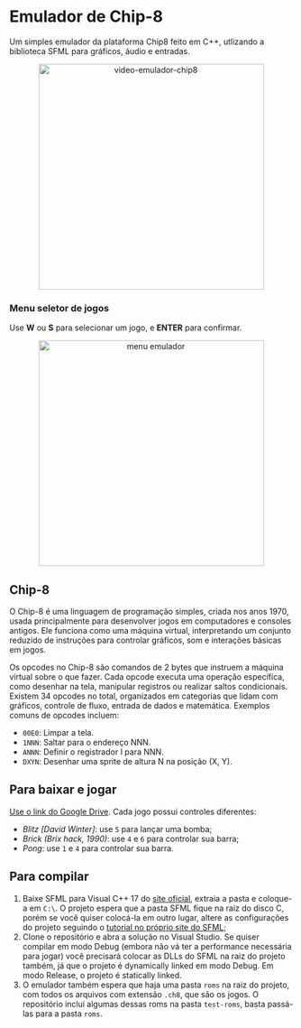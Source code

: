 # Emulador de Chip-8
Um simples emulador da plataforma Chip8 feito em C++, utlizando a biblioteca SFML para gráficos, áudio e entradas.

<div align="center">
  <img src="https://github.com/user-attachments/assets/9a3c2e85-c9e1-40ed-b949-d39f989ad295" alt="video-emulador-chip8" height="400">
</div>

### Menu seletor de jogos
Use **W** ou **S** para selecionar um jogo, e **ENTER** para confirmar.
<div align="center">
  <img src="https://github.com/user-attachments/assets/0fcfe73b-0f80-44ed-a421-32e49222cdc9" alt="menu emulador" height="400">
</div>

## Chip-8
O Chip-8 é uma linguagem de programação simples, criada nos anos 1970, usada principalmente para desenvolver jogos em computadores e consoles antigos. Ele funciona como uma máquina virtual, interpretando um conjunto reduzido de instruções para controlar gráficos, som e interações básicas em jogos. 

Os opcodes no Chip-8 são comandos de 2 bytes que instruem a máquina virtual sobre o que fazer. Cada opcode executa uma operação específica, como desenhar na tela, manipular registros ou realizar saltos condicionais. Existem 34 opcodes no total, organizados em categorias que lidam com gráficos, controle de fluxo, entrada de dados e matemática. Exemplos comuns de opcodes incluem:

- `00E0`: Limpar a tela.
- `1NNN`: Saltar para o endereço NNN.
- `ANNN`: Definir o registrador I para NNN.
- `DXYN`: Desenhar uma sprite de altura N na posição (X, Y).

## Para baixar e jogar
[Use o link do Google Drive](https://drive.google.com/file/d/1E5iOMh-i-HrZcDZVsBVicfzPrftRkRhx/view?usp=sharing). Cada jogo possui controles diferentes:
- *Blitz [David Winter]*: use `5` para lançar uma bomba;
- *Brick (Brix hack, 1990)*: use `4` e `6` para controlar sua barra;
- *Pong*: use `1` e `4` para controlar sua barra.

## Para compilar
1. Baixe SFML para Visual C++ 17 do [site oficial](https://www.sfml-dev.org/download/sfml/2.6.1/), extraia a pasta e coloque-a em `C:\`. O projeto espera que a pasta SFML fique na raiz do disco C, porém se você quiser colocá-la em outro lugar, altere as configurações do projeto seguindo o [tutorial no próprio site do SFML](https://www.sfml-dev.org/tutorials/2.6/start-vc.php);
2. Clone o repositório e abra a solução no Visual Studio. Se quiser compilar em modo Debug (embora não vá ter a performance necessária para jogar) você precisará colocar as DLLs do SFML na raiz do projeto também, já que o projeto é dynamically linked em modo Debug. Em modo Release, o projeto é statically linked.
3. O emulador também espera que haja uma pasta `roms` na raiz do projeto, com todos os arquivos com extensão `.ch8`, que são os jogos. O repositório inclui algumas dessas roms na pasta `test-roms`, basta passá-las para a pasta `roms`.
